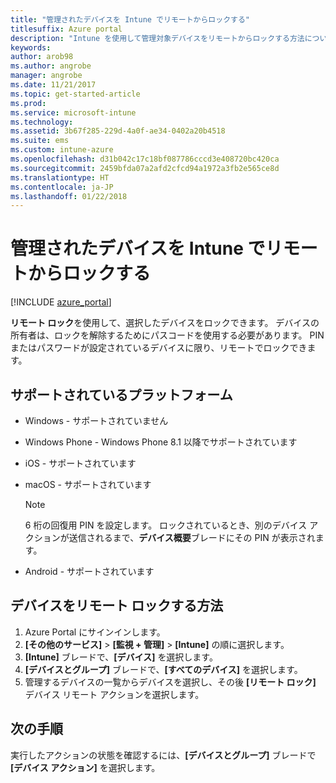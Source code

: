 ```yaml
---
title: "管理されたデバイスを Intune でリモートからロックする"
titlesuffix: Azure portal
description: "Intune を使用して管理対象デバイスをリモートからロックする方法について説明します。\""
keywords: 
author: arob98
ms.author: angrobe
manager: angrobe
ms.date: 11/21/2017
ms.topic: get-started-article
ms.prod: 
ms.service: microsoft-intune
ms.technology: 
ms.assetid: 3b67f285-229d-4a0f-ae34-0402a20b4518
ms.suite: ems
ms.custom: intune-azure
ms.openlocfilehash: d31b042c17c18bf087786cccd3e408720bc420ca
ms.sourcegitcommit: 2459bfda07a2afd2cfcd94a1972a3fb2e565ce8d
ms.translationtype: HT
ms.contentlocale: ja-JP
ms.lasthandoff: 01/22/2018
---
```

# <a name="remotely-lock-managed-devices-with-intune"></a>管理されたデバイスを Intune でリモートからロックする


[!INCLUDE [azure_portal](./includes/azure_portal.md)]

**リモート ロック**を使用して、選択したデバイスをロックできます。 デバイスの所有者は、ロックを解除するためにパスコードを使用する必要があります。 PIN またはパスワードが設定されているデバイスに限り、リモートでロックできます。

## <a name="supported-platforms"></a>サポートされているプラットフォーム

- Windows - サポートされていません
- Windows Phone - Windows Phone 8.1 以降でサポートされています
- iOS - サポートされています
- macOS - サポートされています

    > [!Note]  
    > 6 桁の回復用 PIN を設定します。 ロックされているとき、別のデバイス アクションが送信されるまで、**デバイス概要**ブレードにその PIN が表示されます。
- Android - サポートされています

## <a name="how-to-remote-lock-a-device"></a>デバイスをリモート ロックする方法

1. Azure Portal にサインインします。
2. **[その他のサービス]** > **[監視 + 管理]** > **[Intune]** の順に選択します。
3. **[Intune]** ブレードで、**[デバイス]** を選択します。
4. **[デバイスとグループ]** ブレードで、**[すべてのデバイス]** を選択します。
5. 管理するデバイスの一覧からデバイスを選択し、その後 **[リモート ロック]** デバイス リモート アクションを選択します。

## <a name="next-steps"></a>次の手順

実行したアクションの状態を確認するには、**[デバイスとグループ]** ブレードで **[デバイス アクション]** を選択します。
